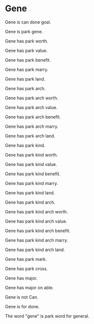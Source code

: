 # Gene

Gene is can done goal.

Gene is park gene.

Gene has park worth.

Gene has park value.

Gene has park benefit.

Gene has park marry.

Gene has park land.

Gene has park arch.

Gene has park arch worth.

Gene has park arch value.

Gene has park arch benefit.

Gene has park arch marry.

Gene has park arch land.

Gene has park kind.

Gene has park kind worth.

Gene has park kind value.

Gene has park kind benefit.

Gene has park kind marry.

Gene has park kind land.

Gene has park kind arch.

Gene has park kind arch worth.

Gene has park kind arch value.

Gene has park kind arch benefit.

Gene has park kind arch marry.

Gene has park kind arch land.

Gene has park mark.

Gene has park cross.

Gene has major.

Gene has major on able.

Gene is not Can.

Gene is for done.

The word "gene" is park word for general.